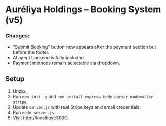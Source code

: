 # Auréliya Holdings – Booking System (v5)

### Changes:
- "Submit Booking" button now appears after the payment section but before the footer.
- AI agent backend is fully included.
- Payment methods remain selectable via dropdown.

## Setup
1. Unzip.
2. Run `npm init -y` and `npm install express body-parser nodemailer stripe`.
3. Update `server.js` with real Stripe keys and email credentials.
4. Run `node server.js`.
5. Visit http://localhost:3000.
